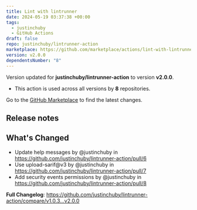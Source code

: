 ```yaml
---
title: Lint with lintrunner
date: 2024-05-19 03:37:38 +00:00
tags:
  - justinchuby
  - GitHub Actions
draft: false
repo: justinchuby/lintrunner-action
marketplace: https://github.com/marketplace/actions/lint-with-lintrunner
version: v2.0.0
dependentsNumber: "8"
---
```



Version updated for **justinchuby/lintrunner-action** to version **v2.0.0**.
- This action is used across all versions by **8** repositories.

Go to the [GitHub Marketplace](https://github.com/marketplace/actions/lint-with-lintrunner) to find the latest changes.

## Release notes

## What's Changed
* Update help messages by @justinchuby in https://github.com/justinchuby/lintrunner-action/pull/6
* Use upload-sarif@v3 by @justinchuby in https://github.com/justinchuby/lintrunner-action/pull/7
* Add security events permissions by @justinchuby in https://github.com/justinchuby/lintrunner-action/pull/8


**Full Changelog**: https://github.com/justinchuby/lintrunner-action/compare/v1.0.3...v2.0.0
